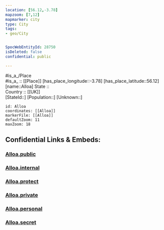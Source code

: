 ```yaml
---
location: [56.12,-3.78] 
mapzoom: [7,12] 
mapmarker: city 
type: City
tags:
- geo/City


SpocWebEntityId: 28750
isDeleted: false
confidential: public

---
```

#is_a_/Place  
#is_a_ :: [[Place]] 
[has_place_longitude::-3.78] 
[has_place_latitude::56.12] 
[name::Alloa] 
State ::  
Country :: [[UK]]  
[StateId::] 
[Population::] 
[Unknown::] 


```leaflet
id: Alloa
coordinates: [[Alloa]] 
markerFile: [[Alloa]] 
defaultZoom: 11 
maxZoom: 18
```


## Confidential Links & Embeds: 

### [Alloa.public](/_public/\Earth\Continent\Europe\Europe~North\UK\Scotland\counties~Scotland\Clackmannanshire\cities~ClackmannanshireAlloa.public.md) 

### [Alloa.internal](/_internal/\Earth\Continent\Europe\Europe~North\UK\Scotland\counties~Scotland\Clackmannanshire\cities~ClackmannanshireAlloa.internal.md) 

### [Alloa.protect](/_protect/\Earth\Continent\Europe\Europe~North\UK\Scotland\counties~Scotland\Clackmannanshire\cities~ClackmannanshireAlloa.protect.md) 

### [Alloa.private](/_private/\Earth\Continent\Europe\Europe~North\UK\Scotland\counties~Scotland\Clackmannanshire\cities~ClackmannanshireAlloa.private.md) 

### [Alloa.personal](/_personal/\Earth\Continent\Europe\Europe~North\UK\Scotland\counties~Scotland\Clackmannanshire\cities~ClackmannanshireAlloa.personal.md) 

### [Alloa.secret](/_secret/\Earth\Continent\Europe\Europe~North\UK\Scotland\counties~Scotland\Clackmannanshire\cities~ClackmannanshireAlloa.secret.md)

